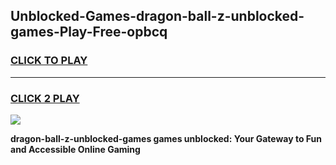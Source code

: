 
## Unblocked-Games-dragon-ball-z-unblocked-games-Play-Free-opbcq
<h3>
<a href="https://premium76.site?title=dragon-ball-z-unblocked-games&ref=18A">CLICK TO PLAY</a></h3>
<hr>

<h3>
<a href="https://premium76.site?title=dragon-ball-z-unblocked-games&ref=18A">CLICK 2 PLAY</a>
  
</h3>

<a href="https://premium76.site?title=dragon-ball-z-unblocked-games&ref=18A"><img src="https://clearcache.store/games.png"></a>


**dragon-ball-z-unblocked-games games unblocked: Your Gateway to Fun and Accessible Online Gaming**
